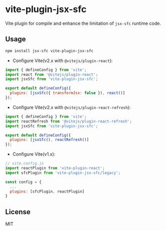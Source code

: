 # vite-plugin-jsx-sfc

Vite plugin for compile and enhance the limitation of `jsx-sfc` runtime code.

## Usage

```bash
npm install jsx-sfc vite-plugin-jsx-sfc
```

- Configure Vite(v2.x with `@vitejs/plugin-react`):

```js
import { defineConfig } from 'vite';
import react from '@vitejs/plugin-react';
import jsxSfc from 'vite-plugin-jsx-sfc';

export default defineConfig({
  plugins: [jsxSfc({ transformJsx: false }), react()]
});
```

- Configure Vite(v2.x with `@vitejs/plugin-react-refresh`):

```js
import { defineConfig } from 'vite';
import reactRefresh from '@vitejs/plugin-react-refresh';
import jsxSfc from 'vite-plugin-jsx-sfc';

export default defineConfig({
  plugins: [jsxSfc(), reactRefresh()]
});
```

- Configure Vite(v1.x):

```js
// vite.config.js
import reactPlugin from 'vite-plugin-react';
import sfcPlugin from 'vite-plugin-jsx-sfc/legacy';

const config = {
  ...
  plugins: [sfcPlugin, reactPlugin]
}
```

## License

MIT
